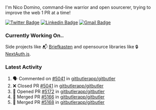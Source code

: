 
I'm Nico Domino, command-line warrior and open sourcerer, trying to improve the web 1 PR at a time!

[![Twitter Badge](https://img.shields.io/badge/-@ndom91-1ca0f1?style=flat-square&labelColor=1ca0f1&logo=twitter&logoColor=white&link=https://twitter.com/ndom91)](https://twitter.com/ndom91) [![Linkedin Badge](https://img.shields.io/badge/-ndom91-blue?style=flat-square&logo=Linkedin&logoColor=white&link=https://www.linkedin.com/in/ndom91/)](https://www.linkedin.com/in/ndom91/) [![Gmail Badge](https://img.shields.io/badge/-yo@ndo.dev-c14438?style=flat-square&logo=mail.ru&logoColor=white&link=mailto:yo@ndo.dev)](mailto:yo@ndo.dev)

### Currently Working On..

Side projects like 📬 [Briefkasten](https://briefkastenhq.com) and opensource libraries like 🔒 [NextAuth.js](https://github.com/nextauthjs/next-auth).

<!--START_SECTION_PROFILE_VIEWS:readme-info-->
<!--END_SECTION_PROFILE_VIEWS:readme-info-->

<!--START_SECTION_DAILY_COMMIT:readme-info-->
<!--END_SECTION_DAILY_COMMIT:readme-info-->

<!--START_SECTION_WEEKLY_COMMIT:readme-info-->
<!--END_SECTION_WEEKLY_COMMIT:readme-info-->

### Latest Activity

<!--START_SECTION:activity-->
1. 🗣 Commented on [#5041](https://github.com/gitbutlerapp/gitbutler/pull/5041#issuecomment-2417160673) in [gitbutlerapp/gitbutler](https://github.com/gitbutlerapp/gitbutler)
2. ❌ Closed PR [#5041](https://github.com/gitbutlerapp/gitbutler/pull/5041) in [gitbutlerapp/gitbutler](https://github.com/gitbutlerapp/gitbutler)
3. 💪 Opened PR [#5172](https://github.com/gitbutlerapp/gitbutler/pull/5172) in [gitbutlerapp/gitbutler](https://github.com/gitbutlerapp/gitbutler)
4. 🎉 Merged PR [#5166](https://github.com/gitbutlerapp/gitbutler/pull/5166) in [gitbutlerapp/gitbutler](https://github.com/gitbutlerapp/gitbutler)
5. 🎉 Merged PR [#5168](https://github.com/gitbutlerapp/gitbutler/pull/5168) in [gitbutlerapp/gitbutler](https://github.com/gitbutlerapp/gitbutler)
<!--END_SECTION:activity-->
